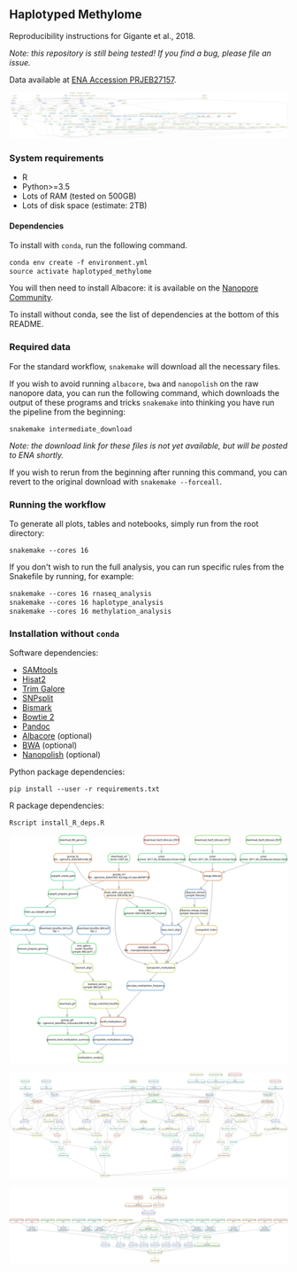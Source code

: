 ## Haplotyped Methylome

Reproducibility instructions for Gigante et al., 2018.

_Note: this repository is still being tested! If you find a bug, please file an issue._

Data available at [ENA Accession PRJEB27157](https://www.ebi.ac.uk/ena/data/view/PRJEB27157).

[![Directed Acyclic Dependency Graph](dependency_graph.svg)](http://htmlpreview.github.io/?https://github.com/scottgigante/haplotyped-methylome/blob/master/dependency_graph.svg)

### System requirements

* R
* Python>=3.5
* Lots of RAM (tested on 500GB)
* Lots of disk space (estimate: 2TB)

#### Dependencies

To install with `conda`, run the following command.

```
conda env create -f environment.yml
source activate haplotyped_methylome
```

You will then need to install Albacore: it is available on the [Nanopore Community](https://community.nanoporetech.com/downloads).

To install without conda, see the list of dependencies at the bottom of this README.

### Required data

For the standard workflow, `snakemake` will download all the necessary files.

If you wish to avoid running `albacore`, `bwa` and `nanopolish` on the raw nanopore data, you can run the following command, which downloads the output of these programs and tricks `snakemake` into thinking you have run the pipeline from the beginning:

```
snakemake intermediate_download
```

_Note: the download link for these files is not yet available, but will be posted to ENA shortly._

If you wish to rerun from the beginning after running this command, you can revert to the original download with `snakemake --forceall`.

### Running the workflow

To generate all plots, tables and notebooks, simply run from the root directory:

```
snakemake --cores 16
```

If you don't wish to run the full analysis, you can run specific rules from the Snakefile by running, for example:

```
snakemake --cores 16 rnaseq_analysis
snakemake --cores 16 haplotype_analysis
snakemake --cores 16 methylation_analysis
```

### Installation without `conda`

Software dependencies:

* [SAMtools](http://www.htslib.org/download/)
* [Hisat2](https://ccb.jhu.edu/software/hisat2/index.shtml)
* [Trim Galore](https://www.bioinformatics.babraham.ac.uk/projects/trim_galore/)
* [SNPsplit](https://www.bioinformatics.babraham.ac.uk/projects/SNPsplit/)
* [Bismark](https://www.bioinformatics.babraham.ac.uk/projects/bismark/)
* [Bowtie 2](http://bowtie-bio.sourceforge.net/bowtie2/index.shtml)
* [Pandoc](https://pandoc.org/installing.html)
* [Albacore](https://community.nanoporetech.com/downloads) (optional)
* [BWA](https://sourceforge.net/projects/bio-bwa/files/) (optional)
* [Nanopolish](https://nanopolish.readthedocs.io/en/latest/installation.html) (optional)

Python package dependencies:

```
pip install --user -r requirements.txt
```

R package dependencies:

```
Rscript install_R_deps.R
```

[![Directed Acyclic Dependency Graph: Methylation](methylation_dependency_graph.svg)](http://htmlpreview.github.io/?https://github.com/scottgigante/haplotyped-methylome/blob/master/methylation_dependency_graph.svg)

[![Directed Acyclic Dependency Graph: Haplotyping](haplotype_dependency_graph.svg)](http://htmlpreview.github.io/?https://github.com/scottgigante/haplotyped-methylome/blob/master/haplotype_dependency_graph.svg)

[![Directed Acyclic Dependency Graph: RNA-seq](rnaseq_dependency_graph.svg)](http://htmlpreview.github.io/?https://github.com/scottgigante/haplotyped-methylome/blob/master/rnaseq_dependency_graph.svg)
